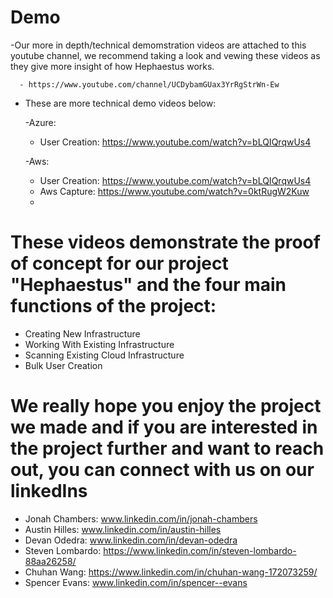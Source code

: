 # Demo
-Our more in depth/technical demomstration videos are attached to this youtube channel, we recommend taking a look and vewing these videos as they give more insight of how Hephaestus works.
     
      - https://www.youtube.com/channel/UCDybamGUax3YrRgStrWn-Ew
- These are more technical demo videos below:
  
    -Azure:
    - User Creation: https://www.youtube.com/watch?v=bLQIQrqwUs4

    -Aws:
    - User Creation: https://www.youtube.com/watch?v=bLQIQrqwUs4
    - Aws Capture: https://www.youtube.com/watch?v=0ktRugW2Kuw
    - 

# These videos demonstrate the proof of concept for our project "Hephaestus" and the four main functions of the project:
- Creating New Infrastructure
- Working With Existing Infrastructure
- Scanning Existing Cloud Infrastructure
- Bulk User Creation

# We really hope you enjoy the project we made and if you are interested in the project further and want to reach out, you can connect with us on our linkedIns
- Jonah Chambers: www.linkedin.com/in/jonah-chambers
- Austin Hilles: www.linkedin.com/in/austin-hilles
- Devan Odedra: www.linkedin.com/in/devan-odedra
- Steven Lombardo: https://www.linkedin.com/in/steven-lombardo-88aa26258/
- Chuhan Wang: https://www.linkedin.com/in/chuhan-wang-172073259/
- Spencer Evans: www.linkedin.com/in/spencer--evans
